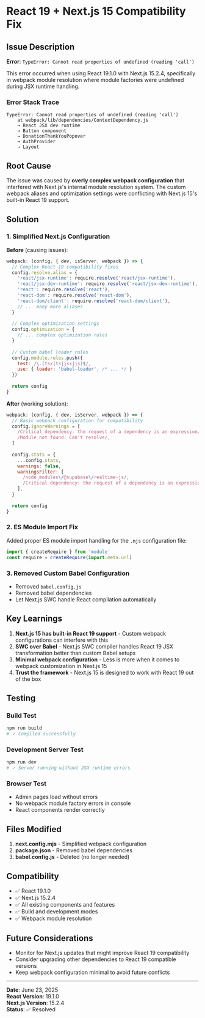 # React 19 + Next.js 15 Compatibility Fix

## Issue Description

**Error**: `TypeError: Cannot read properties of undefined (reading 'call')`

This error occurred when using React 19.1.0 with Next.js 15.2.4, specifically in webpack module resolution where module factories were undefined during JSX runtime handling.

### Error Stack Trace
```
TypeError: Cannot read properties of undefined (reading 'call')
    at webpack/lib/dependencies/ContextDependency.js
    → React JSX dev runtime
    → Button component
    → DonationThankYouPopover
    → AuthProvider
    → Layout
```

## Root Cause

The issue was caused by **overly complex webpack configuration** that interfered with Next.js's internal module resolution system. The custom webpack aliases and optimization settings were conflicting with Next.js 15's built-in React 19 support.

## Solution

### 1. Simplified Next.js Configuration

**Before** (causing issues):
```javascript
webpack: (config, { dev, isServer, webpack }) => {
  // Complex React 19 compatibility fixes
  config.resolve.alias = {
    'react/jsx-runtime': require.resolve('react/jsx-runtime'),
    'react/jsx-dev-runtime': require.resolve('react/jsx-dev-runtime'),
    'react': require.resolve('react'),
    'react-dom': require.resolve('react-dom'),
    'react-dom/client': require.resolve('react-dom/client'),
    // ... many more aliases
  }
  
  // Complex optimization settings
  config.optimization = {
    // ... complex optimization rules
  }
  
  // Custom babel loader rules
  config.module.rules.push({
    test: /\.(tsx|ts|jsx|js)$/,
    use: { loader: 'babel-loader', /* ... */ }
  })
  
  return config
}
```

**After** (working solution):
```javascript
webpack: (config, { dev, isServer, webpack }) => {
  // Basic webpack configuration for compatibility
  config.ignoreWarnings = [
    /Critical dependency: the request of a dependency is an expression/,
    /Module not found: Can't resolve/,
  ]
  
  config.stats = {
    ...config.stats,
    warnings: false,
    warningsFilter: [
      /node_modules\/@supabase\/realtime-js/,
      /Critical dependency: the request of a dependency is an expression/,
    ],
  }
  
  return config
}
```

### 2. ES Module Import Fix

Added proper ES module import handling for the `.mjs` configuration file:

```javascript
import { createRequire } from 'module'
const require = createRequire(import.meta.url)
```

### 3. Removed Custom Babel Configuration

- Removed `babel.config.js` 
- Removed babel dependencies
- Let Next.js SWC handle React compilation automatically

## Key Learnings

1. **Next.js 15 has built-in React 19 support** - Custom webpack configurations can interfere with this
2. **SWC over Babel** - Next.js SWC compiler handles React 19 JSX transformation better than custom Babel setups
3. **Minimal webpack configuration** - Less is more when it comes to webpack customization in Next.js 15
4. **Trust the framework** - Next.js 15 is designed to work with React 19 out of the box

## Testing

### Build Test
```bash
npm run build
# ✓ Compiled successfully
```

### Development Server Test
```bash
npm run dev
# ✓ Server running without JSX runtime errors
```

### Browser Test
- Admin pages load without errors
- No webpack module factory errors in console
- React components render correctly

## Files Modified

1. **next.config.mjs** - Simplified webpack configuration
2. **package.json** - Removed babel dependencies
3. **babel.config.js** - Deleted (no longer needed)

## Compatibility

- ✅ React 19.1.0
- ✅ Next.js 15.2.4  
- ✅ All existing components and features
- ✅ Build and development modes
- ✅ Webpack module resolution

## Future Considerations

- Monitor for Next.js updates that might improve React 19 compatibility
- Consider upgrading other dependencies to React 19 compatible versions
- Keep webpack configuration minimal to avoid future conflicts

---

**Date**: June 23, 2025  
**React Version**: 19.1.0  
**Next.js Version**: 15.2.4  
**Status**: ✅ Resolved 